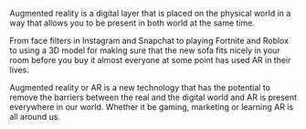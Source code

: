 Augmented reality is a digital layer that is placed on the physical world in a way that allows you to be present in both world at the same time.

From face filters in Instagram and Snapchat to playing Fortnite and Roblox to using a 3D model for making sure that the new sofa fits nicely in your room before you buy it almost
everyone at some point has used AR in their lives.

Augmented reality or AR is a new technology that has the potential to remove the barriers between the real and the digital world and AR is present everywhere in our world. Whether it be gaming, marketing or learning AR is all around us.